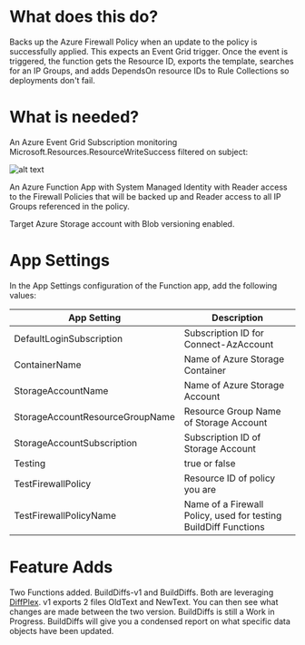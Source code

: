 # What does this do?

Backs up the Azure Firewall Policy when an update to the policy is successfully applied.  This expects an Event Grid trigger.  Once the event is triggered, the function gets the Resource ID, exports the template, searches for an IP Groups, and adds DependsOn resource IDs to Rule Collections so deployments don't fail.  

# What is needed?

An Azure Event Grid Subscription monitoring Microsoft.Resources.ResourceWriteSuccess filtered on subject:

![alt text](https://github.com/lukearp/Azure-IAC-Bicep/blob/40c9a057a2f7bbab376d2b74395a44138eb3777d/Azure-Functions/Automatic-FirewallPolicy-Backup/img/EventGrid-AdvanacedFilter.png?raw=true "Advanced Filter")

An Azure Function App with System Managed Identity with Reader access to the Firewall Policies that will be backed up and Reader access to all IP Groups referenced in the policy.

Target Azure Storage account with Blob versioning enabled.

# App Settings

In the App Settings configuration of the Function app, add the following values:

| App Setting | Description |
| --| -- |
|DefaultLoginSubscription | Subscription ID for Connect-AzAccount |
| ContainerName | Name of Azure Storage Container |
|StorageAccountName | Name of Azure Storage Account |
|StorageAccountResourceGroupName | Resource Group Name of Storage Account |
|StorageAccountSubscription | Subscription ID of Storage Account |
|Testing | true or false | 
|TestFirewallPolicy | Resource ID of policy you are |wanting to test with.  Only used with Testing is set to true |
|TestFirewallPolicyName | Name of a Firewall Policy, used for testing BuildDiff Functions |

# Feature Adds

Two Functions added.  BuildDiffs-v1 and BuildDiffs.  Both are leveraging [DiffPlex]("https://github.com/mmanela/diffplex/tree/master").  v1 exports 2 files OldText and NewText.  You can then see what changes are made between the two version.  BuildDiffs is still a Work in Progress.  BuildDiffs will give you a condensed report on what specific data objects have been updated.   